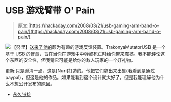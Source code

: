 # USB 游戏臂带 O' Pain

> 原文:[https://hackaday.com/2008/03/21/usb-gaming-arm-band-o-pain/](https://hackaday.com/2008/03/21/usb-gaming-arm-band-o-pain/)

![](../Images/9fdd1a93a7a1d82bae5063345da01f1b.png)
【努里】[送来了他的](http://trakonyamutator.googlepages.com/)颇为有趣的游戏反馈装置。TrakonyaMutatorUSB 是一个基于 USB 的臂章，旨在当你在游戏中中弹或死亡时给你带来震撼。我不能评论这个东西的安全性，但我猜它可能是给你的敌人玩家的一个好礼物。

更新:只是澄清一点，这是[Nuri]打造的。他把它们拿出来出售(我看到是通过 paypal)，但这是他的作品。如果能看到这个设计就太好了，但是我能理解他为什么不想公开发布的原因。

*   [永久链接](http://trakonyamutator.googlepages.com/)